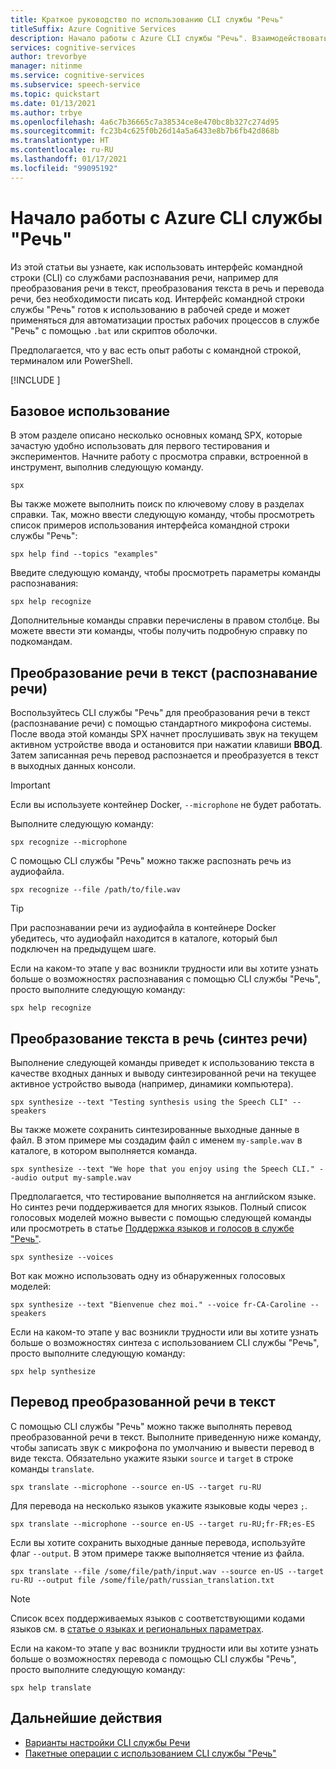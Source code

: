 ```yaml
---
title: Краткое руководство по использованию CLI службы "Речь"
titleSuffix: Azure Cognitive Services
description: Начало работы с Azure CLI службы "Речь". Взаимодействовать со службами распознавания речи, например для преобразования речи в текст, преобразования текста в речь и перевода речи, можно без написания кода.
services: cognitive-services
author: trevorbye
manager: nitinme
ms.service: cognitive-services
ms.subservice: speech-service
ms.topic: quickstart
ms.date: 01/13/2021
ms.author: trbye
ms.openlocfilehash: 4a6c7b36665c7a38534ce8e470bc8b327c274d95
ms.sourcegitcommit: fc23b4c625f0b26d14a5a6433e8b7b6fb42d868b
ms.translationtype: HT
ms.contentlocale: ru-RU
ms.lasthandoff: 01/17/2021
ms.locfileid: "99095192"
---
```

# <a name="get-started-with-the-azure-speech-cli"></a>Начало работы с Azure CLI службы "Речь"

Из этой статьи вы узнаете, как использовать интерфейс командной строки (CLI) со службами распознавания речи, например для преобразования речи в текст, преобразования текста в речь и перевода речи, без необходимости писать код. Интерфейс командной строки службы "Речь" готов к использованию в рабочей среде и может применяться для автоматизации простых рабочих процессов в службе "Речь" с помощью `.bat` или скриптов оболочки.

Предполагается, что у вас есть опыт работы с командной строкой, терминалом или PowerShell.

[!INCLUDE [](includes/spx-setup.md)]

## <a name="basic-usage"></a>Базовое использование

В этом разделе описано несколько основных команд SPX, которые зачастую удобно использовать для первого тестирования и экспериментов. Начните работу с просмотра справки, встроенной в инструмент, выполнив следующую команду.

```console
spx
```

Вы также можете выполнить поиск по ключевому слову в разделах справки. Так, можно ввести следующую команду, чтобы просмотреть список примеров использования интерфейса командной строки службы "Речь":

```console
spx help find --topics "examples"
```

Введите следующую команду, чтобы просмотреть параметры команды распознавания:

```console
spx help recognize
```

Дополнительные команды справки перечислены в правом столбце. Вы можете ввести эти команды, чтобы получить подробную справку по подкомандам.

## <a name="speech-to-text-speech-recognition"></a>Преобразование речи в текст (распознавание речи)

Воспользуйтесь CLI службы "Речь" для преобразования речи в текст (распознавание речи) с помощью стандартного микрофона системы. После ввода этой команды SPX начнет прослушивать звук на текущем активном устройстве ввода и остановится при нажатии клавиши **ВВОД**. Затем записанная речь перевод распознается и преобразуется в текст в выходных данных консоли.

>[!IMPORTANT]
> Если вы используете контейнер Docker, `--microphone` не будет работать.

Выполните следующую команду:

```console
spx recognize --microphone
```

С помощью CLI службы "Речь" можно также распознать речь из аудиофайла.

```console
spx recognize --file /path/to/file.wav
```

> [!TIP]
> При распознавании речи из аудиофайла в контейнере Docker убедитесь, что аудиофайл находится в каталоге, который был подключен на предыдущем шаге.

Если на каком-то этапе у вас возникли трудности или вы хотите узнать больше о возможностях распознавания с помощью CLI службы "Речь", просто выполните следующую команду:

```console
spx help recognize
```

## <a name="text-to-speech-speech-synthesis"></a>Преобразование текста в речь (синтез речи)

Выполнение следующей команды приведет к использованию текста в качестве входных данных и выводу синтезированной речи на текущее активное устройство вывода (например, динамики компьютера).

```console
spx synthesize --text "Testing synthesis using the Speech CLI" --speakers
```

Вы также можете сохранить синтезированные выходные данные в файл. В этом примере мы создадим файл с именем `my-sample.wav` в каталоге, в котором выполняется команда.

```console
spx synthesize --text "We hope that you enjoy using the Speech CLI." --audio output my-sample.wav
```

Предполагается, что тестирование выполняется на английском языке. Но синтез речи поддерживается для многих языков. Полный список голосовых моделей можно вывести с помощью следующей команды или просмотреть в статье [Поддержка языков и голосов в службе "Речь"](./language-support.md).

```console
spx synthesize --voices
```

Вот как можно использовать одну из обнаруженных голосовых моделей:

```console
spx synthesize --text "Bienvenue chez moi." --voice fr-CA-Caroline --speakers
```

Если на каком-то этапе у вас возникли трудности или вы хотите узнать больше о возможностях синтеза с использованием CLI службы "Речь", просто выполните следующую команду:

```console
spx help synthesize
```

## <a name="speech-to-text-translation"></a>Перевод преобразованной речи в текст

С помощью CLI службы "Речь" можно также выполнять перевод преобразованной речи в текст. Выполните приведенную ниже команду, чтобы записать звук с микрофона по умолчанию и вывести перевод в виде текста. Обязательно укажите языки `source` и `target` в строке команды `translate`.

```console
spx translate --microphone --source en-US --target ru-RU
```

Для перевода на несколько языков укажите языковые коды через `;`.

```console
spx translate --microphone --source en-US --target ru-RU;fr-FR;es-ES
```

Если вы хотите сохранить выходные данные перевода, используйте флаг `--output`. В этом примере также выполняется чтение из файла.

```console
spx translate --file /some/file/path/input.wav --source en-US --target ru-RU --output file /some/file/path/russian_translation.txt
```

> [!NOTE]
> Список всех поддерживаемых языков с соответствующими кодами языков см. в [статье о языках и региональных параметрах](language-support.md).

Если на каком-то этапе у вас возникли трудности или вы хотите узнать больше о возможностях перевода с помощью CLI службы "Речь", просто выполните следующую команду:

```console
spx help translate
```

## <a name="next-steps"></a>Дальнейшие действия

* [Варианты настройки CLI службы Речи](./spx-data-store-configuration.md)
* [Пакетные операции с использованием CLI службы "Речь"](./spx-batch-operations.md)
